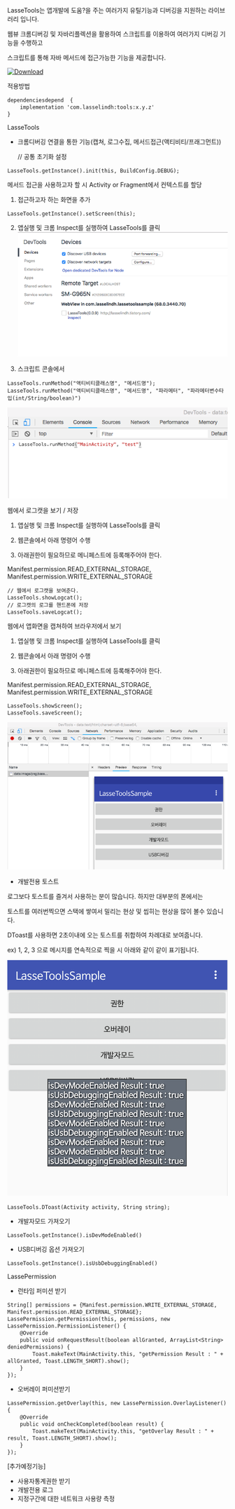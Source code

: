 
LasseTools는 앱개발에 도움?을 주는 여러가지 유틸기능과 디버깅을 지원하는 라이브러리 입니다.

웹뷰 크롬디버깅 및 자바리플렉션을 활용하여 스크립트를 이용하여 여러가지 디버깅 기능을 수행하고 

스크립트를 통해 자바 메서드에 접근가능한 기능을 제공합니다.


[ ![Download](https://api.bintray.com/packages/hanjuwan/maven/tools/images/download.svg) ](https://bintray.com/hanjuwan/maven/tools/_latestVersion)

적용방법 
``` 
dependenciesdepend  {
    implementation 'com.lasselindh:tools:x.y.z'
}
```

LasseTools


- 크롬디버깅 연결을 통한 기능(캡쳐, 로그수집, 메서드접근(액티비티/프래그먼트))


  // 공통 초기화 설정
```
LasseTools.getInstance().init(this, BuildConfig.DEBUG);
``` 
  메서드 접근을 사용하고자 할 시 Activity or Fragment에서 컨텍스트를 할당
  1) 접근하고자 하는 화면을 추가
```
LasseTools.getInstance().setScreen(this);
```
  2) 앱실행 및 크롬 Inspect를 실행하여 LasseTools를 클릭
  ![inspect](./images/inspect.png)
  
  3) 스크립트 콘솔에서 
```
LasseTools.runMethod("액티비티클래스명", "메서드명");
LasseTools.runMethod("액티비티클래스명", "메서드명", "파라메터", "파라메터변수타입(int/String/boolean)")
```
  ![console](./images/console.png)
  
  
  웹에서 로그캣을 보기 / 저장
  1) 앱실행 및 크롬 Inspect를 실행하여 LasseTools를 클릭
  
  2) 웹콘솔에서 아래 명령어 수행
  
  3) 아래권한이 필요하므로 메니페스트에 등록해주어야 한다.
  
  Manifest.permission.READ_EXTERNAL_STORAGE,
  Manifest.permission.WRITE_EXTERNAL_STORAGE
```
// 웹에서 로그캣을 보여준다. 
LasseTools.showLogcat();
// 로그캣의 로그를 핸드폰에 저장 
LasseTools.saveLogcat();
```
  
  웹에서 앱화면을 캡쳐하여 브라우저에서 보기 
  1) 앱실행 및 크롬 Inspect를 실행하여 LasseTools를 클릭
  
  2) 웹콘솔에서 아래 명령어 수행
  
  3) 아래권한이 필요하므로 메니페스트에 등록해주어야 한다.
  
  Manifest.permission.READ_EXTERNAL_STORAGE,
  Manifest.permission.WRITE_EXTERNAL_STORAGE
```
LasseTools.showScreen();
LasseTools.saveScreen();
```
![showscreen](./images/showscreen.png)
  
  

  
  

  
  - 개발전용 토스트

  로그보다 토스트를 즐겨서 사용하는 분이 많습니다. 하지만 대부분의 폰에서는
  
  토스트를 여러번찍으면 스택에 쌓여서 밀리는 현상 및 씹히는 현상을 많이 볼수 있습니다.
  
  DToast를 사용하면 2초이내에 오는 토스트를 취합하여 차례대로 보여줍니다. 
  
  ex) 1, 2, 3 으로 메시지를 연속적으로 찍을 시 아래와 같이 같이 표기됩니다.
  
  ![toast](./images/toast.png)
  
```
LasseTools.DToast(Activity activity, String string);
```
- 개발자모드 가져오기
```
LasseTools.getInstance().isDevModeEnabled()
```
- USB디버깅 옵션 가져오기
```
LasseTools.getInstance().isUsbDebuggingEnabled()
```


LassePermission
- 런타임 퍼미션 받기

```
String[] permissions = {Manifest.permission.WRITE_EXTERNAL_STORAGE, Manifest.permission.READ_EXTERNAL_STORAGE};
LassePermission.getPermission(this, permissions, new LassePermission.PermissionListener() {
    @Override
    public void onRequestResult(boolean allGranted, ArrayList<String> deniedPermissions) {
        Toast.makeText(MainActivity.this, "getPermission Result : " + allGranted, Toast.LENGTH_SHORT).show();  
    }
});
```
  
- 오버레이 퍼미션받기

```
LassePermission.getOverlay(this, new LassePermission.OverlayListener() {
    @Override
    public void onCheckCompleted(boolean result) {
        Toast.makeText(MainActivity.this, "getOverlay Result : " + result, Toast.LENGTH_SHORT).show();
    }
});
```
  
[추가예정기능]
- 사용자통계권한 받기
- 개발전용 로그
- 지정구간에 대한 네트워크 사용량 측정
